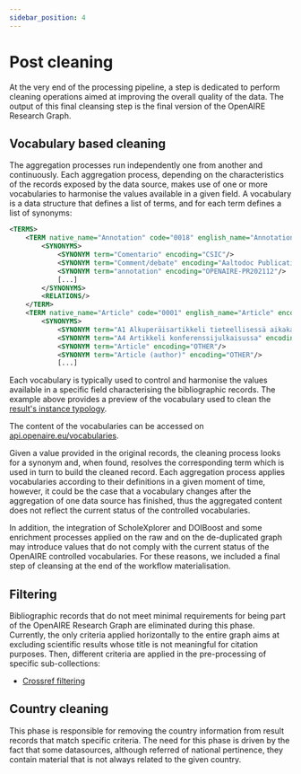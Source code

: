 ```yaml
---
sidebar_position: 4
---
```


# Post cleaning

At the very end of the processing pipeline, a step is dedicated to perform cleaning operations aimed at improving the overall quality of the data. 
The output of this final cleansing step is the final version of the OpenAIRE Research Graph.

## Vocabulary based cleaning 

The aggregation processes run independently one from another and continuously. Each aggregation process, depending on the characteristics of the records exposed by the data source, makes use of one or more vocabularies to harmonise the values available in a given field.
A vocabulary is a data structure that defines a list of terms, and for each term defines a list of synonyms:

```xml
<TERMS>
    <TERM native_name="Annotation" code="0018" english_name="Annotation" encoding="OPENAIRE">
        <SYNONYMS>
            <SYNONYM term="Comentario" encoding="CSIC"/>
            <SYNONYM term="Comment/debate" encoding="Aaltodoc Publication Archive"/>
            <SYNONYM term="annotation" encoding="OPENAIRE-PR202112"/>
            [...]
        </SYNONYMS>
        <RELATIONS/>
    </TERM>
    <TERM native_name="Article" code="0001" english_name="Article" encoding="OPENAIRE">
        <SYNONYMS>
            <SYNONYM term="A1 Alkuperäisartikkeli tieteellisessä aikakauslehdessä" encoding="Aaltodoc Publication Archive"/>
            <SYNONYM term="A4 Artikkeli konferenssijulkaisussa" encoding="Aaltodoc Publication Archive"/>
            <SYNONYM term="Article" encoding="OTHER"/>
            <SYNONYM term="Article (author)" encoding="OTHER"/>
            [...]
```

Each vocabulary is typically used to control and harmonise the values available in a specific field characterising the bibliographic records. The example above provides a preview of the vocabulary used to clean the [result's instance typology](/data-model/entities/result#instance).

The content of the vocabularies can be accessed on [api.openaire.eu/vocabularies](https://api.openaire.eu/vocabularies/).

Given a value provided in the original records, the cleaning process looks for a synonym and, when found, resolves the corresponding term which is used in turn to build the cleaned record.
Each aggregation process applies vocabularies according to their definitions in a given moment of time, however, it could be the case that a vocabulary changes after the aggregation of one data source has finished, thus the aggregated content does not reflect the current status of the controlled vocabularies.

In addition, the integration of ScholeXplorer and DOIBoost and some enrichment processes applied on the raw and on the de-duplicated graph may introduce values that do not comply with the current status of the OpenAIRE controlled vocabularies. For these reasons, we included a final step of cleansing at the end of the workflow materialisation. 

## Filtering

Bibliographic records that do not meet minimal requirements for being part of the OpenAIRE Research Graph are eliminated during this phase. 
Currently, the only criteria applied horizontally to the entire graph aims at excluding scientific results whose title is not meaningful for citation purposes.
Then, different criteria are applied in the pre-processing of specific sub-collections:

* [Crossref filtering](/data-provision/aggregation/doiboost#crossref-filtering)

## Country cleaning

This phase is responsible for removing the country information from result records that match specific criteria. The need for this phase is driven by the fact that some datasources, although referred of national pertinence, they contain material that is not always related to the given country. 

